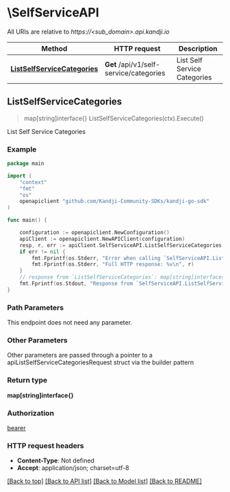 # \SelfServiceAPI

All URIs are relative to *https://&lt;sub_domain&gt;.api.kandji.io*

Method | HTTP request | Description
------------- | ------------- | -------------
[**ListSelfServiceCategories**](SelfServiceAPI.md#ListSelfServiceCategories) | **Get** /api/v1/self-service/categories | List Self Service Categories



## ListSelfServiceCategories

> map[string]interface{} ListSelfServiceCategories(ctx).Execute()

List Self Service Categories



### Example

```go
package main

import (
	"context"
	"fmt"
	"os"
	openapiclient "github.com/Kandji-Community-SDKs/kandji-go-sdk"
)

func main() {

	configuration := openapiclient.NewConfiguration()
	apiClient := openapiclient.NewAPIClient(configuration)
	resp, r, err := apiClient.SelfServiceAPI.ListSelfServiceCategories(context.Background()).Execute()
	if err != nil {
		fmt.Fprintf(os.Stderr, "Error when calling `SelfServiceAPI.ListSelfServiceCategories``: %v\n", err)
		fmt.Fprintf(os.Stderr, "Full HTTP response: %v\n", r)
	}
	// response from `ListSelfServiceCategories`: map[string]interface{}
	fmt.Fprintf(os.Stdout, "Response from `SelfServiceAPI.ListSelfServiceCategories`: %v\n", resp)
}
```

### Path Parameters

This endpoint does not need any parameter.

### Other Parameters

Other parameters are passed through a pointer to a apiListSelfServiceCategoriesRequest struct via the builder pattern


### Return type

**map[string]interface{}**

### Authorization

[bearer](../README.md#bearer)

### HTTP request headers

- **Content-Type**: Not defined
- **Accept**: application/json; charset=utf-8

[[Back to top]](#) [[Back to API list]](../README.md#documentation-for-api-endpoints)
[[Back to Model list]](../README.md#documentation-for-models)
[[Back to README]](../README.md)

